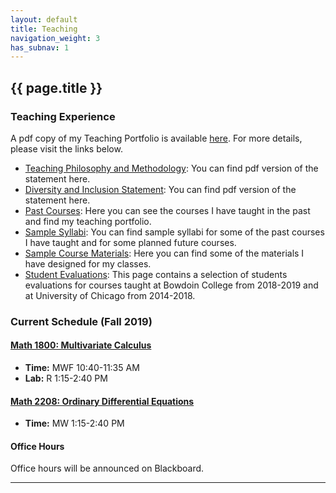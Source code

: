```yaml
---
layout: default
title: Teaching
navigation_weight: 3
has_subnav: 1
---
```


## {{ page.title }}

### Teaching Experience

A pdf copy of my Teaching Portfolio is available [here](/teaching/courses/portfolio.pdf). For more details, please visit the links below.

* [Teaching Philosophy and Methodology](/teaching/teachingstatement): You can find pdf version of the statement here.
* [Diversity and Inclusion Statement](/teaching/diversitystatement): You can find pdf version of the statement here.
* [Past Courses](/teaching/courses): Here you can see the courses I have taught in the past and find my teaching portfolio.
* [Sample Syllabi](/teaching/syllabi): You can find sample syllabi for some of the past courses I have taught and for some planned future courses.
* [Sample Course Materials](/teaching/materials): Here you can find some of the materials I have designed for my classes.
* [Student Evaluations](/teaching/evaluations): This page contains a selection of students evaluations for courses taught at Bowdoin College from 2018-2019 and at University of Chicago from 2014-2018.


### Current Schedule (Fall 2019)

#### [Math 1800: Multivariate Calculus](https://subhadipchowdhury.github.io/teaching/courses/Fall2019.1800/)

* __Time:__ MWF 10:40-11:35 AM
* __Lab:__ R 1:15-2:40 PM

#### [Math 2208: Ordinary Differential Equations](https://subhadipchowdhury.github.io/teaching/courses/Fall2019.2208/)

* __Time:__ MW 1:15-2:40 PM


#### Office Hours

Office hours will be announced on Blackboard.


---
